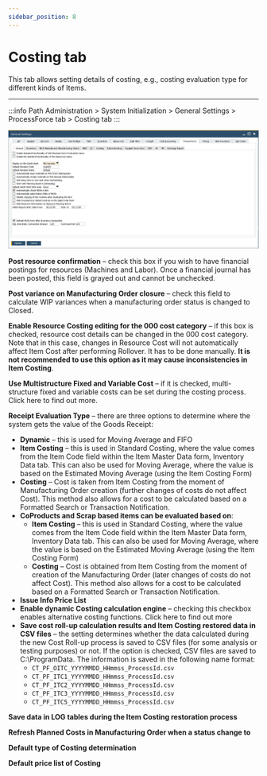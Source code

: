 ```yaml
---
sidebar_position: 8
---
```


# Costing tab

This tab allows setting details of costing, e.g., costing evaluation type for different kinds of Items.

---

:::info Path
    Administration > System Initialization > General Settings > ProcessForce tab > Costing tab
:::

![Costing Tab](./media/costing-tab/costing-tab.webp)

**Post resource confirmation** – check this box if you wish to have financial postings for resources (Machines and Labor). Once a financial journal has been posted, this field is grayed out and cannot be unchecked.

**Post variance on Manufacturing Order closure** – check this field to calculate WIP variances when a manufacturing order status is changed to Closed.

**Enable Resource Costing editing for the 000 cost category** – if this box is checked, resource cost details can be changed in the 000 cost category. Note that in this case, changes in Resource Cost will not automatically affect Item Cost after performing Rollover. It has to be done manually. **It is not recommended to use this option as it may cause inconsistencies in Item Costing**.

**Use Multistructure Fixed and Variable Cost** – if it is checked, multi-structure fixed and variable costs can be set during the costing process. Click here to find out more.

**Receipt Evaluation Type** – there are three options to determine where the system gets the value of the Goods Receipt:

- **Dynamic** – this is used for Moving Average and FIFO
- **Item Costing** – this is used in Standard Costing, where the value comes from the Item Code field within the Item Master Data form, Inventory Data tab. This can also be used for Moving Average, where the value is based on the Estimated Moving Average (using the Item Costing Form)
- **Costing** – Cost is taken from Item Costing from the moment of Manufacturing Order creation (further changes of costs do not affect Cost). This method also allows for a cost to be calculated based on a Formatted Search or Transaction Notification.
- **CoProducts and Scrap based items can be evaluated based on**:
  - **Item Costing** – this is used in Standard Costing, where the value comes from the Item Code field within the Item Master Data form, Inventory Data tab. This can also be used for Moving Average, where the value is based on the Estimated Moving Average (using the Item Costing Form)
  - **Costing** – Cost is obtained from Item Costing from the moment of creation of the Manufacturing Order (later changes of costs do not affect Cost). This method also allows for a cost to be calculated based on a Formatted Search or Transaction Notification.
- **Issue Info Price List**
- **Enable dynamic Costing calculation engine** – checking this checkbox enables alternative costing functions. Click here to find out more
- **Save cost roll-up calculation results and Item Costing restored data in CSV files** – the setting determines whether the data calculated during the new Cost Roll-up process is saved to CSV files (for some analysis or testing purposes) or not. If the option is checked, CSV files are saved to C:\ProgramData. The information is saved in the following name format:
  - `CT_PF_OITC_YYYYMMDD_HHmmss_ProcessId.csv`
  - `CT_PF_ITC1_YYYYMMDD_HHmmss_ProcessId.csv`
  - `CT_PF_ITC2_YYYYMMDD_HHmmss_ProcessId.csv`
  - `CT_PF_ITC3_YYYYMMDD_HHmmss_ProcessId.csv`
  - `CT_PF_ITC5_YYYYMMDD_HHmmss_ProcessId.csv`

**Save data in LOG tables during the Item Costing restoration process**

**Refresh Planned Costs in Manufacturing Order when a status change to**

**Default type of Costing determination**

**Default price list of Costing**
